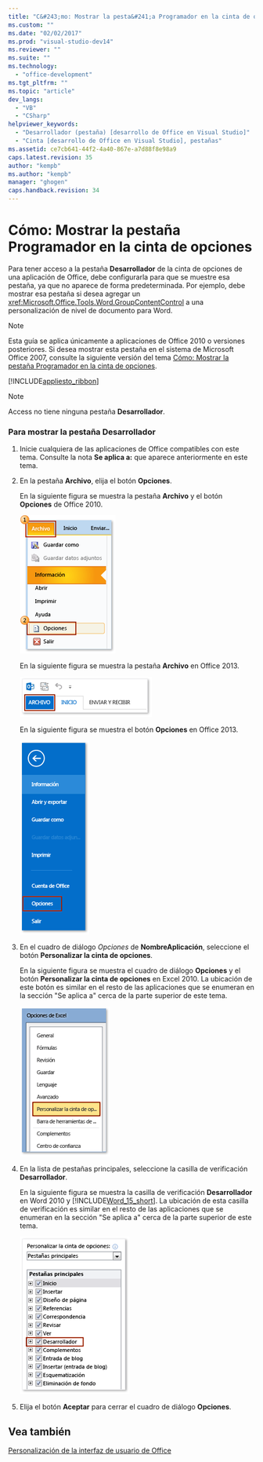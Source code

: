 ```yaml
---
title: "C&#243;mo: Mostrar la pesta&#241;a Programador en la cinta de opciones | Microsoft Docs"
ms.custom: ""
ms.date: "02/02/2017"
ms.prod: "visual-studio-dev14"
ms.reviewer: ""
ms.suite: ""
ms.technology: 
  - "office-development"
ms.tgt_pltfrm: ""
ms.topic: "article"
dev_langs: 
  - "VB"
  - "CSharp"
helpviewer_keywords: 
  - "Desarrollador (pestaña) [desarrollo de Office en Visual Studio]"
  - "Cinta [desarrollo de Office en Visual Studio], pestañas"
ms.assetid: ce7cb641-44f2-4a40-867e-a7d88f8e98a9
caps.latest.revision: 35
author: "kempb"
ms.author: "kempb"
manager: "ghogen"
caps.handback.revision: 34
---
```

# C&#243;mo: Mostrar la pesta&#241;a Programador en la cinta de opciones
  Para tener acceso a la pestaña **Desarrollador** de la cinta de opciones de una aplicación de Office, debe configurarla para que se muestre esa pestaña, ya que no aparece de forma predeterminada.  Por ejemplo, debe mostrar esa pestaña si desea agregar un <xref:Microsoft.Office.Tools.Word.GroupContentControl> a una personalización de nivel de documento para Word.  
  
> [!NOTE]  
>  Esta guía se aplica únicamente a aplicaciones de Office 2010 o versiones posteriores.  Si desea mostrar esta pestaña en el sistema de Microsoft Office 2007, consulte la siguiente versión del tema [Cómo: Mostrar la pestaña Programador en la cinta de opciones](http://msdn.microsoft.com/library/bb608625(v=vs.90).aspx).  
  
 [!INCLUDE[appliesto_ribbon](../vsto/includes/appliesto-ribbon-md.md)]  
  
> [!NOTE]  
>  Access no tiene ninguna pestaña **Desarrollador**.  
  
### Para mostrar la pestaña Desarrollador  
  
1.  Inicie cualquiera de las aplicaciones de Office compatibles con este tema.  Consulte la nota **Se aplica a:** que aparece anteriormente en este tema.  
  
2.  En la pestaña **Archivo**, elija el botón **Opciones**.  
  
     En la siguiente figura se muestra la pestaña **Archivo** y el botón **Opciones** de Office 2010.  
  
     ![Elegir Archivo, Opciones en Outlook 2010](../vsto/media/vsto-office-file-tab.png "Elegir Archivo, Opciones en Outlook 2010")  
  
     En la siguiente figura se muestra la pestaña **Archivo** en Office 2013.  
  
     ![La pestaña Archivo de Outlook 2013](../vsto/media/vsto-office2013-filetab.png "La pestaña Archivo de Outlook 2013")  
  
     En la siguiente figura se muestra el botón **Opciones** en Office 2013.  
  
     ![El botón Opciones de Outlook 2013 Preview](../vsto/media/vsto-office2013-optionsbutton.png "El botón Opciones de Outlook 2013 Preview")  
  
3.  En el cuadro de diálogo *Opciones* de **NombreAplicación**, seleccione el botón **Personalizar la cinta de opciones**.  
  
     En la siguiente figura se muestra el cuadro de diálogo **Opciones** y el botón **Personalizar la cinta de opciones** en Excel 2010.  La ubicación de este botón es similar en el resto de las aplicaciones que se enumeran en la sección "Se aplica a" cerca de la parte superior de este tema.  
  
     ![El botón Personalizar la cinta de opciones](../vsto/media/vsto-office2010-customizeribbonbutton.png "El botón Personalizar la cinta de opciones")  
  
4.  En la lista de pestañas principales, seleccione la casilla de verificación **Desarrollador**.  
  
     En la siguiente figura se muestra la casilla de verificación **Desarrollador** en Word 2010 y [!INCLUDE[Word_15_short](../vsto/includes/word-15-short-md.md)].  La ubicación de esta casilla de verificación es similar en el resto de las aplicaciones que se enumeran en la sección "Se aplica a" cerca de la parte superior de este tema.  
  
     ![La casilla Desarrollador del cuadro de diálogo Opciones de Word](../vsto/media/vsto-office2010-developercheckbox.png "La casilla Desarrollador del cuadro de diálogo Opciones de Word")  
  
5.  Elija el botón **Aceptar** para cerrar el cuadro de diálogo **Opciones**.  
  
## Vea también  
 [Personalización de la interfaz de usuario de Office](../vsto/office-ui-customization.md)  
  
  